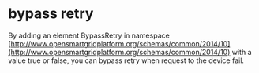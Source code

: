 <!--
SPDX-FileCopyrightText: Contributors to the GXF project

SPDX-License-Identifier: Apache-2.0
-->

# bypass retry

By adding an element BypassRetry in namespace [http://www.opensmartgridplatform.org/schemas/common/2014/10](http://www.opensmartgridplatform.org/schemas/common/2014/10) with a value true or false, you can bypass retry when request to the device fail.


